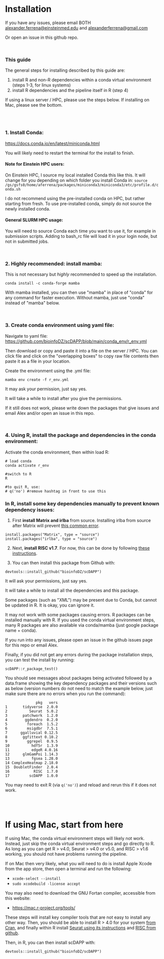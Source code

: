 # Installation


If you have any issues, please email BOTH alexander.ferrena@einsteinmed.edu and alexanderferrena@gmail.com

Or open an issue in this github repo.

<br />

### This guide

The general steps for installing described by this guide are:
 1. install R and non-R dependencies within a conda virtual environment (steps 1-3, for linux systems)
 2. install R dependencies and the pipeline itself in R (step 4)



If using a linux server / HPC, please use the steps below.
If installing on Mac, please see the bottom.


<br />
<br />


### 1. Install Conda: 

https://docs.conda.io/en/latest/miniconda.html

You will likely need to restart the terminal for the install to finish.


#### Note for Einstein HPC users:

On Einstein HPC, I source my local installed Conda this like this. It will change for you depending on which folder you install Conda in:
```source /gs/gsfs0/home/aferrena/packages/miniconda3/miniconda3/etc/profile.d/conda.sh```


I do not recommend using the pre-installed conda on HPC, but rather starting from fresh. To use pre-installed conda, simply do not source the newly installed conda.
 

#### General SLURM HPC usage:

You will need to source Conda each time you want to use it, for example in submission scripts. Adding to bash_rc file will load it in your login node, but not in submitted jobs.



<br />



### 2. Highly recommended: install mamba: 

This is not necessary but *highly* recommended to speed up the installation.

```
conda install -c conda-forge mamba
```

With mamba installed, you can then use "mamba" in place of "conda" for any command for faster execution.
Without mamba, just use "conda" instead of "mamba" below.

<br />

### 3. Create conda environment using yaml file:
Navigate to yaml file: https://github.com/bioinfoDZ/scDAPP/blob/main/conda_env/r_env.yml

Then download or copy and paste it into a file on the server / HPC. You can click file and click on the "overlapping boxes" to copy raw file contents then paste it as a file in your location.


Create the environment using the .yml file:
```
mamba env create -f r_env.yml 
```


It may ask your permission, just say yes.

It will take a while to install after you give the permissions.

If it still does not work, please write down the packages that give issues and email Alex and/or open an issue in this repo.


<br />

### 4. Using R, install the package and dependencies in the conda environment:



Activate the conda environment, then within load R:
```
# load conda
conda activate r_env

#switch to R
R

#to quit R, use: 
# q('no') #remove hashtag in front to use this
```


###  In R, install some key dependencies manually to prevent known dependency issues:

1. First **install Matrix and irlba** from source. Installing irlba from source after Matrix will prevent [this common error](https://github.com/bioinfoDZ/scDAPP/blob/main/Documentation/CommonBugs.md#1-function-as_cholmod_sparse-not-provided-by-package-matrix).
```
install.packages("Matrix", type = "source")
install.packages("irlba", type = "source")
```
2. Next, **install RISC v1.7**. For now, this can be done by following [these instructions](https://github.com/bioinfoDZ/scDAPP/tree/main/deps).

3. You can then install this package from Github with:

```
devtools::install_github("bioinfoDZ/scDAPP")
```

It will ask your permissions, just say yes.

It will take a while to install all the dependencies and this package.

Some packages (such as "XML") may be present due to Conda, but cannot be updated in R. It is okay, you can ignore it.

It may not work with some packages causing errors. R packages can be installed manually with R. If you used the conda virtual environment steps, many R packages are also available via conda/mamba (just google package name + conda).

If you run into any issues, please open an issue in the github issues page for this repo or email Alex.



Finally, if you did not get any errors during the package installation steps, you can test the install by running:

```
scDAPP::r_package_test()
```

You should see messages about packages being activated followed by a data.frame showing the key dependency packages and their versions such as below (version numbers do not need to match the example below, just make sure there are no errors when you run the command):
```
              pkg   vers
1       tidyverse  2.0.0
2          Seurat  5.0.2
3       patchwork  1.2.0
4        ggdendro  0.2.0
5         foreach  1.5.2
6         msigdbr  7.5.1
7      ggalluvial 0.12.5
8       ggfittext 0.10.2
9         ggrepel  0.9.5
10          hdf5r  1.3.9
11          edgeR 4.0.16
12      glmGamPoi 1.14.3
13          fgsea 1.28.0
14 ComplexHeatmap 2.18.0
15  DoubletFinder  2.0.4
16           RISC  1.7.0
17         scDAPP  1.0.0
```

You may need to exit R (via `q('no')`) and reload and rerun this if it does not work.


<br />
<br />



# If using Mac, start from here

If using Mac, the conda virtual environment steps will likely not work. Instead, just skip the conda virtual environment steps and go directly to R. As long as you can get R > v4.0, Seurat > v4.0 or v5.0, and RISC > v1.6 working, you should not have problems running the pipeline.

If on Mac then very likely, what you will need to do is install Apple Xcode from the app store, then open a terminal and run the following:
- `xcode-select --install `
- `sudo xcodebuild -license accept`

You may also need to download the GNU Fortan compiler, accessible from this website: 
- https://mac.r-project.org/tools/

These steps will install key compiler tools that are not easy to install any other way. Then, you should be able to install R > 4.0 for your system [from Cran](https://cran.r-project.org/), and finally within R install [Seurat using its instructions](https://satijalab.org/seurat/articles/install.html) and [RISC from github](https://github.com/bioinfoDZ/RISC).


Then, in R, you can then install scDAPP with:

```
devtools::install_github("bioinfoDZ/scDAPP")
```







